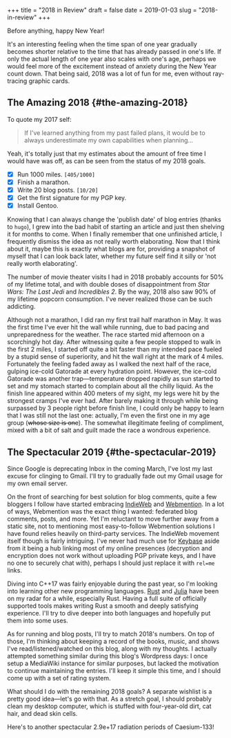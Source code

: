 +++
title = "2018 in Review"
draft = false
date = 2019-01-03
slug = "2018-in-review"
+++

Before anything, happy New Year!

It's an interesting feeling when the time span of one year gradually becomes
shorter relative to the time that has already passed in one's life. If only the
actual length of one year also scales with one's age, perhaps we would feel more
of the excitement instead of anxiety during the New Year count down. That being
said, 2018 was a lot of fun for me, even without ray-tracing graphic cards.


## The Amazing 2018 {#the-amazing-2018}

To quote my 2017 self:

> If I've learned anything from my past failed plans, it would be to always
> underestimate my own capabilities when planning...

Yeah, it's totally just that my estimates about the amount of free time I would
have was off, as can be seen from the status of my 2018 goals.

-   ☒ Run 1000 miles. <code>[405/1000]</code>
-   ☒ Finish a marathon.
-   ☒ Write 20 blog posts. <code>[10/20]</code>
-   ☒ Get the first signature for my PGP key.
-   ☒ Install Gentoo.

Knowing that I can always change the 'publish date' of blog entries (thanks to
`hugo`), I grew into the bad habit of starting an article and just then shelving
it for months to come. When I finally remember that one unfinished article, I
frequently dismiss the idea as not really worth elaborating. Now that I think
about it, maybe this is exactly what blogs are for, providing a snapshot of
myself that I can look back later, whether my future self find it silly or 'not
really worth elaborating'.

The number of movie theater visits I had in 2018 probably accounts for 50% of my
lifetime total, and with double doses of disappointment from _Star Wars: The
Last Jedi_ and _Incredibles 2_. By the way, 2018 also saw 90% of my lifetime
popcorn consumption. I've never realized those can be such addicting.

Although not a marathon, I did ran my first trail half marathon in May. It was
the first time I've ever hit the wall while running, due to bad pacing and
unpreparedness for the weather. The race started mid afternoon on a scorchingly
hot day. After witnessing quite a few people stopped to walk in the first 2
miles, I started off quite a bit faster than my intended pace fueled by a stupid
sense of superiority, and hit the wall right at the mark of 4 miles. Fortunately
the feeling faded away as I walked the next half of the race, gulping ice-cold
Gatorade at every hydration point. However, the ice-cold Gatorade was another
trap—temperature dropped rapidly as sun started to set and my stomach started
to complain about all the chilly liquid. As the finish line appeared within 400
meters of my sight, my legs were hit by the strongest cramps I've ever
had. After barely making it through while being surpassed by 3 people right
before finish line, I could only be happy to learn that I was still not the last
one: actually, I'm even the first one in my age group (~~whose size is one~~). The
somewhat illegitimate feeling of compliment, mixed with a bit of salt and guilt
made the race a wondrous experience.


## The Spectacular 2019 {#the-spectacular-2019}

Since Google is deprecating Inbox in the coming March, I've lost my last excuse
for clinging to Gmail. I'll try to gradually fade out my Gmail usage for my own
email server.

On the front of searching for best solution for blog comments, quite a few
bloggers I follow have started embracing [IndieWeb](https://indieweb.org/) and [Webmention](https://webmention.net/). In a lot of ways, Webmention was the exact thing I wanted: federated
blog comments, posts, and more. Yet I'm reluctant to move further away from a
static site, not to mentioning most easy-to-follow Webmention solutions I have
found relies heavily on third-party services. The IndieWeb movement itself though is
fairly intriguing. I've never had much use for [Keybase](https://keybase.io/) aside from it being a hub
linking most of my online presences (decryption and encryption does not work
without uploading PGP private keys, and I have no one to securely chat with),
perhaps I should just replace it with `rel=me` links.

Diving into C++17 was fairly enjoyable during the past year, so I'm looking into
learning other new programming languages. [Rust](https://www.rust-lang.org/) and [Julia](https://julialang.org/) have been on my radar
for a while, especially Rust. Having a full suite of officially supported tools
makes writing Rust a smooth and deeply satisfying experience. I'll try to dive
deeper into both languages and hopefully put them into some uses.

As for running and blog posts, I'll try to match 2018's numbers. On top of
those, I'm thinking about keeping a record of the books, music, and shows I've
read/listened/watched on this blog, along with my thoughts. I actually attempted
something similar during this blog's Wordpress days: I once setup a MediaWiki
instance for similar purposes, but lacked the motivation to continue maintaining
the entries. I'll keep it simple this time, and I should come up with a set of
rating system.

What should I do with the remaining 2018 goals? A separate wishlist is a pretty
good idea—let's go with that. As a stretch goal, I should probably clean my
desktop computer, which is stuffed with four-year-old dirt, cat hair, and dead
skin cells.

Here's to another spectacular 2.9e+17 radiation periods of Caesium-133!
